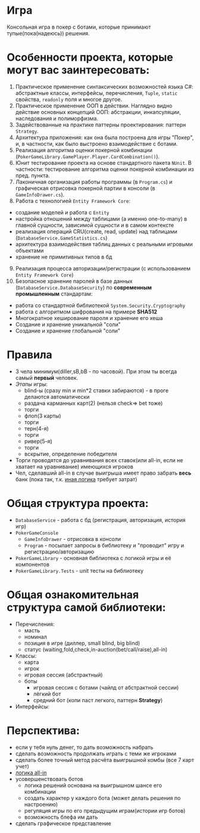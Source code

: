 Игра
======
Консольная игра в покер с ботами, которые принимают тупые(пока(надеюсь)) решения.


Особенности проекта, которые могут вас заинтересовать:
======
1. Практическое применение синтаксических возможностей языка C#: абстрактные классы, интерфейсы,
перечисления, `Tuple`, `static` свойства, `readonly` поля и многое другое.
2. Практическое применение ООП в действии. Наглядно видно действие основных концепций ООП: абстракции, 
инкапсуляции, наследования и полиморфизма.
3. Задействованные на практике паттерны проектирования: паттерн `Strategy`.
4. Архитектура приложения: как она была построена для игры "Покер", и, в частности, как было выстроено 
взаимодействие с ботами.
5. Реализация алгоритма оценки покерной комбинации (`PokerGameLibrary.GamePlayer.Player.CardCombination()`). 
6. Юнит тестирование проекта на основе стандартного пакета `NUnit`. В частности: тестирование алгоритма оценки 
покерной комбинации из пред. пункта.
7. Лаконичная организация работы программы (в `Program.cs`) и графическая отрисовка покерной партии в консоли 
(в `GameInfoDrawer.cs`).
8. Работа с технологией `Entity Framework Core`:
  + создание моделей и работа с `Entity`
  + настройка отношений между таблицами (а именно one-to-many) в главной сущности, зависимой сущности и 
  в самом контексте
  + реализация операций CRU(create, read, update) над таблицами (`DatabaseService.GameStatistics.cs`)
  + архитектура взаимодействия таблиц данных с реальными игровыми объектами
  + хранение не примитивных типов в бд
9. Реализация процесса авторизации/регистрации (с использованием `Entity Framework Core`)
10. Безопасное хранение паролей в базе данных (`DatabaseService.DatabaseSecurity`) по __современным промышленным__ 
стандартам:
  + работа со стандартной библиотекой `System.Security.Cryptography`
  + работа с алгоритмом шифрования на примере __SHA512__
  + Многократное хеширование пароля и хранение его хеша
  + Создание и хранение уникальной "соли"
  + Создание и хранение глобальной "соли"


Правила
======
+ 3 чела минимум(diller,sB,bB - по часовой). При этом ты всегда самый __первый__ человек.
+ _Этапы_ игры:
  + blind-ы (сразу min и min*2 ставки забираются) - в проге делаются автоматически
  + раздача карманных карт(2) (нельзя check=> bet тоже)
  + торги
  + флоп(3 карты)
  + торги
  + терн(4-я)
  + торги
  + ривер(5-я)
  + торги
  + вскрытие, определение победителя
+ Торги проводятся до уравнивания всех ставок(или all-in, если не хватает на уравнивание) имеющихся игроков
+ Чел, сделавший all-in в случае выигрыша имеет право забрать __весь__ банк (пока так, т.к. [иная логика](https://pokeristby.ru/baza-znaniy/voprosy-po-pravilam-pokera-ot-novichkov-post-384/) требует затрат)


Общая структура проекта:
======
+ `DatabaseService` - работа с бд (регистрация, авторизация, история игр)
+ `PokerGameConsole`
  + `GameInfoDrawer` - отрисовка в консоли
  + `Program` - посылает запросы в библиотеку и "проводит" игру и регистрацию/авторизацию
+ `PokerGameLibrary` - основная библиотека с логикой игры и её компонентов
+ `PokerGameLibrary.Tests` - unit тесты на библиотеку


Общая ознакомительная структура самой __библиотеки__:
======
+ Перечисления: 
  + масть
  + номинал
  + позиция в игре (диллер, small blind, big blind)
  + статус (waiting,fold,check,in-auction(bet/call/raise),all-in)
+ Классы:
  + карта 
  + игрок
  + игровая сессия (абстрактный)
  + боты
    + игровая сессия с ботами (чайлд от абстрактной сессии)
	+ лёгкий бот
	+ средний бот (копи паст легкого, паттерн __Strategy__)
+ Интерфейсы: 


Перспектива:
======
+ если у тебя нуль денег, то дать возможность набрать
+ сделать возможность продолжать играть с теми же игроками
+ сделать более точный метод расчёта выигрышной комбы (все 7 карт учет)
+ [логика all-in](https://pokeristby.ru/baza-znaniy/voprosy-po-pravilam-pokera-ot-novichkov-post-384/)
+ усовершенствовать ботов
  + логика решений основана на выигрышном шансе его комбинации
  + создать характер у каждого бота (может делать решения по настроению)
  + регуляция игры по его предыдущим играм(истории игр ботов)
  + возможность блефа им дать
+ сделать графическое представление
